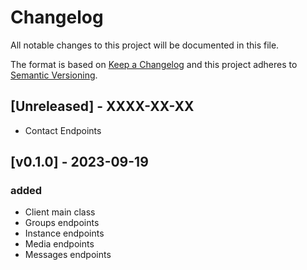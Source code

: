 # Changelog

All notable changes to this project will be documented in this file.

The format is based on [Keep a Changelog](http://keepachangelog.com/en/1.0.0/) and this project adheres to [Semantic Versioning](http://semver.org/spec/v2.0.0.html).

## [Unreleased] - XXXX-XX-XX
- Contact Endpoints

## [v0.1.0] -  2023-09-19
### added
- Client main class
- Groups endpoints
- Instance endpoints
- Media endpoints
- Messages endpoints
